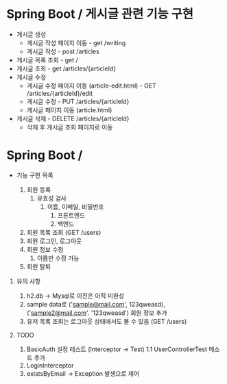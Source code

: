 # Spring Boot / 게시글 관련 기능 구현

* 게시글 생성
    * 게시글 작성 페이지 이동 - get /writing
    * 게시글 작성 - post /articles
* 게시글 목록 조회 - get /
* 게시글 조회 - get /articles/{articleId}
* 게시글 수정
    * 게시글 수정 페이지 이동 (article-edit.html) - GET /articles/{articleId}/edit
    * 게시글 수정 - PUT /articles/{articleId}
    * 게시글 페이지 이동 (article.html)
* 게시글 삭제 - DELETE /articles/{articleId} 
    * 삭제 후 게시글 조회 페이지로 이동
    
# Spring Boot / 

* 기능 구현 목록

    1. 회원 등록
        1. 유효성 검사
            1. 이름, 이메일, 비밀번호
                1. 프론트엔드
                2. 백엔드
    2. 회원 목록 조회 (GET /users)
    3. 회원 로그인, 로그아웃
    4. 회원 정보 수정 
        1. 이름만 수정 가능
    5. 회원 탈퇴
    
1. 유의 사항
    1. h2.db -> Mysql로 이전은 아직 미완성
    2. sample data로 ('sample@mail.com', 123qweasd), ('sample2@mail.com'. '123qweasd') 회원 정보 추가
    3. 유저 목록 조회는 로그아웃 상태에서도 볼 수 있음 (GET /users)        
      
2. TODO
    1. BasicAuth 설정 테스트 (Interceptor -> Test)
        1.1 UserControllerTest 메소드 추가
    2. LoginInterceptor
    3. existsByEmail -> Exception 발생으로 제어